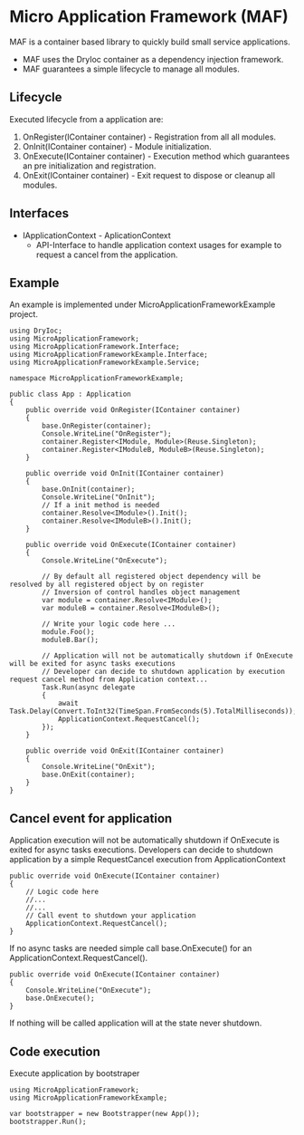 # Micro Application Framework (MAF)

MAF is a container based library to quickly build small service applications.

* MAF uses the DryIoc container as a dependency injection framework.
* MAF guarantees a simple lifecycle to manage all modules.

## Lifecycle

Executed lifecycle from a application are:

1. OnRegister(IContainer container) - Registration from all all modules.
2. OnInit(IContainer container)     - Module initialization.
3. OnExecute(IContainer container) - Execution method which guarantees an pre initialization and registration.
4. OnExit(IContainer container) - Exit request to dispose or cleanup all modules.

## Interfaces

* IApplicationContext - AplicationContext
  * API-Interface to handle application context usages for example to request a cancel from the application. 

## Example

An example is implemented under MicroApplicationFrameworkExample project.

```
using DryIoc;
using MicroApplicationFramework;
using MicroApplicationFramework.Interface;
using MicroApplicationFrameworkExample.Interface;
using MicroApplicationFrameworkExample.Service;

namespace MicroApplicationFrameworkExample;

public class App : Application
{
    public override void OnRegister(IContainer container)
    {
        base.OnRegister(container);
        Console.WriteLine("OnRegister");
        container.Register<IModule, Module>(Reuse.Singleton);
        container.Register<IModuleB, ModuleB>(Reuse.Singleton);
    }

    public override void OnInit(IContainer container)
    {
        base.OnInit(container);
        Console.WriteLine("OnInit");
        // If a init method is needed
        container.Resolve<IModule>().Init();
        container.Resolve<IModuleB>().Init();
    }

    public override void OnExecute(IContainer container)
    {
        Console.WriteLine("OnExecute");

        // By default all registered object dependency will be resolved by all registered object by on register
        // Inversion of control handles object management
        var module = container.Resolve<IModule>();
        var moduleB = container.Resolve<IModuleB>();

        // Write your logic code here ...
        module.Foo();
        moduleB.Bar();

        // Application will not be automatically shutdown if OnExecute will be exited for async tasks executions
        // Developer can decide to shutdown application by execution request cancel method from Application context...
        Task.Run(async delegate
        {
            await Task.Delay(Convert.ToInt32(TimeSpan.FromSeconds(5).TotalMilliseconds));
            ApplicationContext.RequestCancel();
        });
    }

    public override void OnExit(IContainer container)
    {
        Console.WriteLine("OnExit");
        base.OnExit(container);
    }
}
```

## Cancel event for application

Application execution will not be automatically shutdown if OnExecute is exited for async tasks executions.
Developers can decide to shutdown application by a simple RequestCancel execution from ApplicationContext

```
public override void OnExecute(IContainer container)
{
    // Logic code here
    //...
    //...
    // Call event to shutdown your application
    ApplicationContext.RequestCancel();
}
```

If no async tasks are needed simple call base.OnExecute() for an ApplicationContext.RequestCancel().

```
public override void OnExecute(IContainer container)
{
    Console.WriteLine("OnExecute");
    base.OnExecute();
}
```

If nothing will be called application will at the state never shutdown.

## Code execution


Execute application by bootstraper
```
using MicroApplicationFramework;
using MicroApplicationFrameworkExample;

var bootstrapper = new Bootstrapper(new App());
bootstrapper.Run();
```

